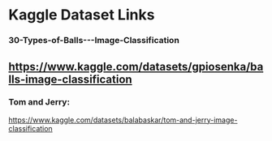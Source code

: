 # Kaggle Dataset Links

### 30-Types-of-Balls---Image-Classification
https://www.kaggle.com/datasets/gpiosenka/balls-image-classification
-----
### Tom and Jerry: 
https://www.kaggle.com/datasets/balabaskar/tom-and-jerry-image-classification


